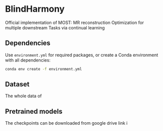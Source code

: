 # BlindHarmony
Official implementation of MOST: MR reconstruction Optimization for multiple downstream Tasks via continual learning
## Dependencies

Use `environment.yml` for required packages, or create a Conda environment with all dependencies:
```bash
conda env create -f environment.yml
```

## Dataset

The whole data of

## Pretrained models

The checkpoints can be downloaded from google drive link i


